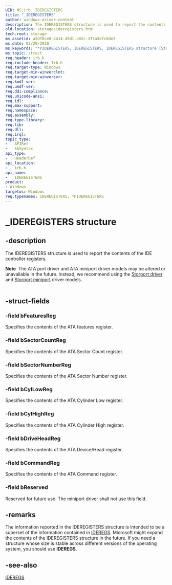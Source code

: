 ```yaml
---
UID: NS:irb._IDEREGISTERS
title: "_IDEREGISTERS"
author: windows-driver-content
description: The IDEREGISTERS structure is used to report the contents of the IDE controller registers.Note  The ATA port driver and ATA miniport driver models may be altered or unavailable in the future.
old-location: storage\ideregisters.htm
tech.root: storage
ms.assetid: a3df8ce0-4414-49d1-a02c-3f5a3efc0de2
ms.date: 03/29/2018
ms.keywords: "*PIDEREGISTERS, IDEREGISTERS, IDEREGISTERS structure [Storage Devices], PIDEREGISTERS, PIDEREGISTERS structure pointer [Storage Devices], _IDEREGISTERS, irb/IDEREGISTERS, irb/PIDEREGISTERS, storage.ideregisters, structs-ATA_8e024553-553c-4a64-9f74-7259f530b3b5.xml"
ms.topic: struct
req.header: irb.h
req.include-header: Irb.h
req.target-type: Windows
req.target-min-winverclnt: 
req.target-min-winversvr: 
req.kmdf-ver: 
req.umdf-ver: 
req.ddi-compliance: 
req.unicode-ansi: 
req.idl: 
req.max-support: 
req.namespace: 
req.assembly: 
req.type-library: 
req.lib: 
req.dll: 
req.irql: 
topic_type:
-	APIRef
-	kbSyntax
api_type:
-	HeaderDef
api_location:
-	irb.h
api_name:
-	IDEREGISTERS
product:
- Windows
targetos: Windows
req.typenames: IDEREGISTERS, *PIDEREGISTERS
---
```


# _IDEREGISTERS structure


## -description


The IDEREGISTERS structure is used to report the contents of the IDE controller registers.
<div class="alert"><b>Note</b>  The ATA port driver and ATA miniport driver models may be altered or unavailable in the future. Instead, we recommend using the <a href="https://msdn.microsoft.com/windows/hardware/drivers/storage/storport-driver">Storport driver</a> and <a href="https://msdn.microsoft.com/windows/hardware/drivers/storage/storport-miniport-drivers">Storport miniport</a> driver models.</div><div> </div>

## -struct-fields




### -field bFeaturesReg

Specifies the contents of the ATA features register.


### -field bSectorCountReg

Specifies the contents of the ATA Sector Count register.


### -field bSectorNumberReg

Specifies the contents of the ATA Sector Number register.


### -field bCylLowReg

Specifies the contents of the ATA Cylinder Low register.


### -field bCylHighReg

Specifies the contents of the ATA Cylinder High register.


### -field bDriveHeadReg

Specifies the contents of the ATA Device/Head register.


### -field bCommandReg

Specifies the contents of the ATA Command register.


### -field bReserved

Reserved for future use. The miniport driver shall not use this field.


## -remarks



The information reported in the IDEREGISTERS structure is intended to be a superset of the information contained in <a href="https://msdn.microsoft.com/library/windows/hardware/ff559015">IDEREGS</a>. Microsoft might expand the contents of the IDEREGISTERS structure in the future. If you need a structure whose size is stable across different versions of the operating system, you should use <b>IDEREGS</b>.




## -see-also




<a href="https://msdn.microsoft.com/library/windows/hardware/ff559015">IDEREGS</a>
 

 

